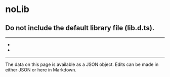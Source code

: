 <!-- Important! Do not modify comment blocks. They are necessary for the transformer to work properly -->

<!-- title -->
# noLib

<!-- shortDescription -->
Do not include the default library file (lib.d.ts).
---

<!-- extendedDescription -->

---

<!-- references -->
- []()
- []()
---

<!-- footer -->
The data on this page is available as a JSON object. Edits can be made in either JSON or here in Markdown.
